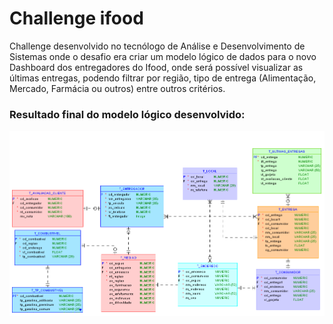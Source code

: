 # Challenge ifood

Challenge desenvolvido no tecnólogo de Análise e Desenvolvimento de Sistemas onde o desafio era criar um modelo lógico de dados para o novo Dashboard dos entregadores do Ifood, onde será possível visualizar as últimas entregas, podendo filtrar por região, tipo de entrega (Alimentação, Mercado, Farmácia ou outros) entre outros critérios.


### **Resultado final do modelo lógico desenvolvido:**

![Tabelas Banco de Dados](Modelo_logico.png)